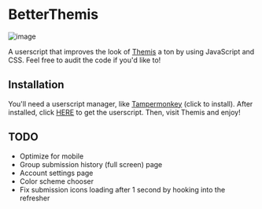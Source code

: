 # BetterThemis

![image](https://user-images.githubusercontent.com/51029895/202865656-93caf639-1723-4fc4-b6ec-1350887d299a.png)

A userscript that improves the look of [Themis](https://themis.ii.uni.wroc.pl/) a ton by using JavaScript and CSS. Feel free to audit the code if you'd like to!

## Installation

You'll need a userscript manager, like [Tampermonkey](https://www.tampermonkey.net/) (click to install).
After installed, click [HERE](https://github.com/GGORG0/better-themis/raw/master/BetterThemis.user.js) to get the userscript.
Then, visit Themis and enjoy!

## TODO

 - Optimize for mobile
 - Group submission history (full screen) page
 - Account settings page
 - Color scheme chooser
 - Fix submission icons loading after 1 second by hooking into the refresher

